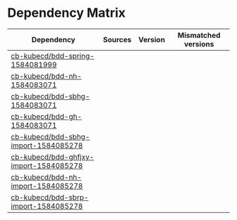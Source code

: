 # Dependency Matrix

Dependency | Sources | Version | Mismatched versions
---------- | ------- | ------- | -------------------
[cb-kubecd/bdd-spring-1584081999](https://github.com/cb-kubecd/bdd-spring-1584081999.git) |  | []() | 
[cb-kubecd/bdd-nh-1584083071](https://github.com/cb-kubecd/bdd-nh-1584083071.git) |  | []() | 
[cb-kubecd/bdd-sbhg-1584083071](https://github.com/cb-kubecd/bdd-sbhg-1584083071.git) |  | []() | 
[cb-kubecd/bdd-gh-1584083071](https://github.com/cb-kubecd/bdd-gh-1584083071.git) |  | []() | 
[cb-kubecd/bdd-sbhg-import-1584085278](https://github.com/cb-kubecd/bdd-sbhg-import-1584085278.git) |  | []() | 
[cb-kubecd/bdd-ghfjxy-import-1584085278](https://github.com/cb-kubecd/bdd-ghfjxy-import-1584085278.git) |  | []() | 
[cb-kubecd/bdd-nh-import-1584085278](https://github.com/cb-kubecd/bdd-nh-import-1584085278.git) |  | []() | 
[cb-kubecd/bdd-sbrp-import-1584085278](https://github.com/cb-kubecd/bdd-sbrp-import-1584085278.git) |  | []() | 

